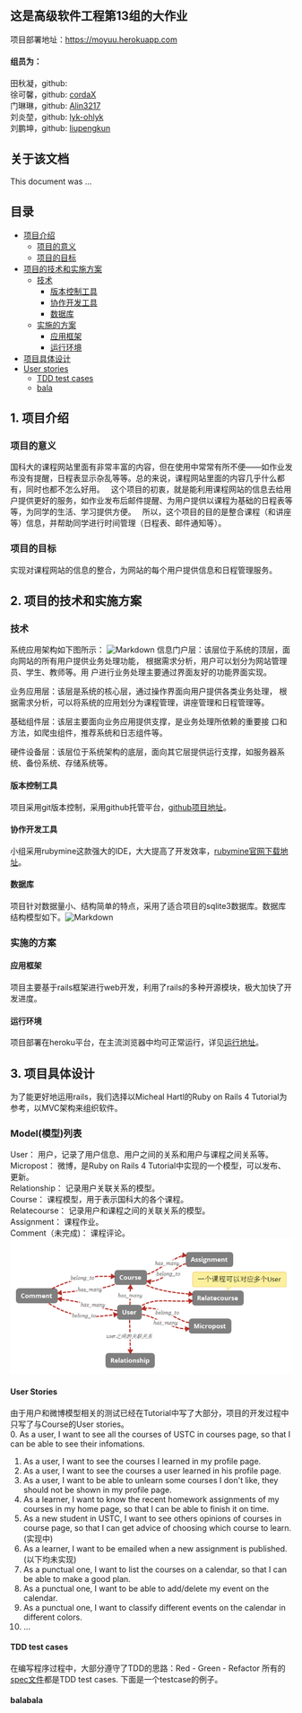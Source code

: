 ## 这是高级软件工程第13组的大作业
项目部署地址：https://moyuu.herokuapp.com

#### 组员为：
田秋凝，github:  
徐可馨，github: [cordaX](https://github.com/cordaX)  
门琳琳，github: [Alin3217](https://github.com/Alin3217)  
刘炎堃，github: [lyk-ohlyk](https://github.com/lyk-ohlyk)  
刘鹏坤，github: [liupengkun](https://github.com/liupengkun)  

## 关于该文档
This document was ...

## 目录

* [项目介绍](#1-%E9%A1%B9%E7%9B%AE%E4%BB%8B%E7%BB%8D)  
  * [项目的意义](#%E9%A1%B9%E7%9B%AE%E7%9A%84%E6%84%8F%E4%B9%89)  
  * [项目的目标](%E9%A1%B9%E7%9B%AE%E7%9A%84%E7%9B%AE%E6%A0%87)  
* [项目的技术和实施方案](#2-%E9%A1%B9%E7%9B%AE%E7%9A%84%E6%8A%80%E6%9C%AF%E5%92%8C%E5%AE%9E%E6%96%BD%E6%96%B9%E6%A1%88)  
  * [技术](#%E6%8A%80%E6%9C%AF)  
    * [版本控制工具](#%E7%89%88%E6%9C%AC%E6%8E%A7%E5%88%B6%E5%B7%A5%E5%85%B7)  
    * [协作开发工具](#%E5%8D%8F%E4%BD%9C%E5%BC%80%E5%8F%91%E5%B7%A5%E5%85%B7)  
    * [数据库](#%E6%95%B0%E6%8D%AE%E5%BA%93)  
  * [实施的方案](#%E5%AE%9E%E6%96%BD%E7%9A%84%E6%96%B9%E6%A1%88)  
    * [应用框架](#%E5%BA%94%E7%94%A8%E6%A1%86%E6%9E%B6)  
    * [运行环境](#%E8%BF%90%E8%A1%8C%E7%8E%AF%E5%A2%83)  
* [项目具体设计](#3-%E9%A1%B9%E7%9B%AE%E5%85%B7%E4%BD%93%E8%AE%BE%E8%AE%A1)  
* [User stories](#user-stories)  
  * [TDD test cases](#tdd-test-cases)  
  * [bala](#balabala)  


## 1. 项目介绍
### 项目的意义
国科大的课程网站里面有非常丰富的内容，但在使用中常常有所不便——如作业发布没有提醒，日程表显示杂乱等等。总的来说，课程网站里面的内容几乎什么都有，同时也都不怎么好用。  
这个项目的初衷，就是能利用课程网站的信息去给用户提供更好的服务，如作业发布后邮件提醒、为用户提供以课程为基础的日程表等等，为同学的生活、学习提供方便。  
所以，这个项目的目的是整合课程（和讲座等）信息，并帮助同学进行时间管理（日程表、邮件通知等）。

### 项目的目标
实现对课程网站的信息的整合，为网站的每个用户提供信息和日程管理服务。

## 2. 项目的技术和实施方案
### 技术
系统应用架构如下图所示：
![Markdown](http://i4.bvimg.com/630972/4fb6ab85e04820fd.png)
信息门户层：该层位于系统的顶层，面向网站的所有用户提供业务处理功能，
根据需求分析，用户可以划分为网站管理员、学生、教师等。用
户进行业务处理主要通过界面友好的功能界面实现。
 
业务应用层：该层是系统的核心层，通过操作界面向用户提供各类业务处理，
根据需求分析，可以将系统的应用划分为课程管理，讲座管理和日程管理等。
 
基础组件层：该层主要面向业务应用提供支撑，是业务处理所依赖的重要接
口和方法，如爬虫组件，推荐系统和日志组件等。
 
硬件设备层：该层位于系统架构的底层，面向其它层提供运行支撑，如服务器系统、备份系统、存储系统等。
#### 版本控制工具
项目采用git版本控制，采用github托管平台，[github项目地址](https://github.com/lyk-ohlyk/SE_project)。
#### 协作开发工具
小组采用rubymine这款强大的IDE，大大提高了开发效率，[rubymine官网下载地址](http://www.jetbrains.com/ruby/)。
#### 数据库
项目针对数据量小、结构简单的特点，采用了适合项目的sqlite3数据库。数据库结构模型如下。![Markdown](http://i2.bvimg.com/630972/0c797677ce5365d6.png)

### 实施的方案
#### 应用框架
项目主要基于rails框架进行web开发，利用了rails的多种开源模块，极大加快了开发进度。
#### 运行环境
项目部署在heroku平台，在主流浏览器中均可正常运行，详见[运行地址](https://moyuu.herokuapp.com/)。
## 3. 项目具体设计
为了能更好地运用rails，我们选择以Micheal Hartl的Ruby on Rails 4 Tutorial为参考，以MVC架构来组织软件。
### Model(模型)列表
User： 用户，记录了用户信息、用户之间的关系和用户与课程之间关系等。  
Micropost： 微博，是Ruby on Rails 4 Tutorial中实现的一个模型，可以发布、更新。  
Relationship： 记录用户关联关系的模型。  
Course： 课程模型，用于表示国科大的各个课程。  
Relatecourse： 记录用户和课程之间的关联关系的模型。  
Assignment： 课程作业。  
Comment（未完成)： 课程评论。
![Markdown](https://raw.githubusercontent.com/lyk-ohlyk/SE_project/master/Doc/Model.png)

#### User Stories
由于用户和微博模型相关的测试已经在Tutorial中写了大部分，项目的开发过程中只写了与Course的User stories。  
0. As a user, I want to see all the courses of USTC in courses page, so that I can be able to see their infomations.  
1. As a user, I want to see the courses I learned in my profile page.  
2. As a user, I want to see the courses a user learned in his profile page.  
3. As a user, I want to be able to unlearn some courses I don't like, they should not be shown in my profile page.  
4. As a learner, I want to know the recent homework assignments of my courses in my home page, so that I can be able to finish it on time.  
5. As a new student in USTC, I want to see others opinions of courses in course page, so that I can get advice of choosing which course to learn.  (实现中)
6. As a learner, I want to be emailed when a new assignment is published. (以下均未实现)
7. As a punctual one, I want to list the courses on a calendar, so that I can be able to make a good plan.  
8. As a punctual one, I want to be able to add/delete my event on the calendar.  
9. As a punctual one, I want to classify different events on the calendar in different colors.  
10. ...
#### TDD test cases
在编写程序过程中，大部分遵守了TDD的思路：Red - Green - Refactor
所有的[spec文件](https://github.com/lyk-ohlyk/SE_project/tree/master/spec)都是TDD test cases.
下面是一个testcase的例子。


#### balabala


